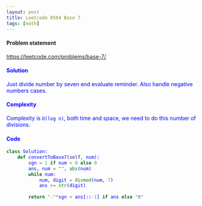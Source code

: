 ```yaml
---
layout: post
title: Leetcode 0504 Base 7
tags: [math]
---
```


#### Problem statement

<a href="https://leetcode.com/problems/base-7/"> <font color = blue>https://leetcode.com/problems/base-7/

#### Solution
Just divide number by seven end evaluate reminder. Also handle negative numbers cases. 

#### Complexity
Complexity is `O(log n)`, both time and space, we need to do this number of divisions.

#### Code
```python
class Solution:
    def convertToBase7(self, num):
        sgn = 1 if num < 0 else 0
        ans, num = "", abs(num)
        while num:
            num, digit = divmod(num, 7)
            ans += str(digit)
            
        return "-"*sgn + ans[::-1] if ans else "0"
```


